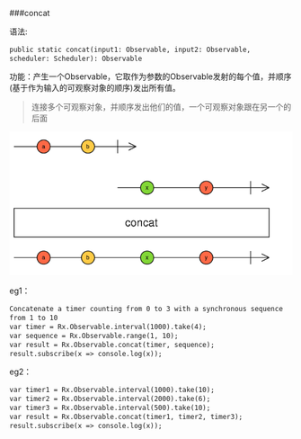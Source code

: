###concat

语法:
```
public static concat(input1: Observable, input2: Observable, scheduler: Scheduler): Observable
```
功能：产生一个Observable，它取作为参数的Observable发射的每个值，并顺序(基于作为输入的可观察对象的顺序)发出所有值。

>连接多个可观察对象，并顺序发出他们的值，一个可观察对象跟在另一个的后面

![](/assets/a2.png)


eg1：
```
Concatenate a timer counting from 0 to 3 with a synchronous sequence from 1 to 10
var timer = Rx.Observable.interval(1000).take(4);
var sequence = Rx.Observable.range(1, 10);
var result = Rx.Observable.concat(timer, sequence);
result.subscribe(x => console.log(x));
```

eg2：
```
var timer1 = Rx.Observable.interval(1000).take(10);
var timer2 = Rx.Observable.interval(2000).take(6);
var timer3 = Rx.Observable.interval(500).take(10);
var result = Rx.Observable.concat(timer1, timer2, timer3);
result.subscribe(x => console.log(x));
```
